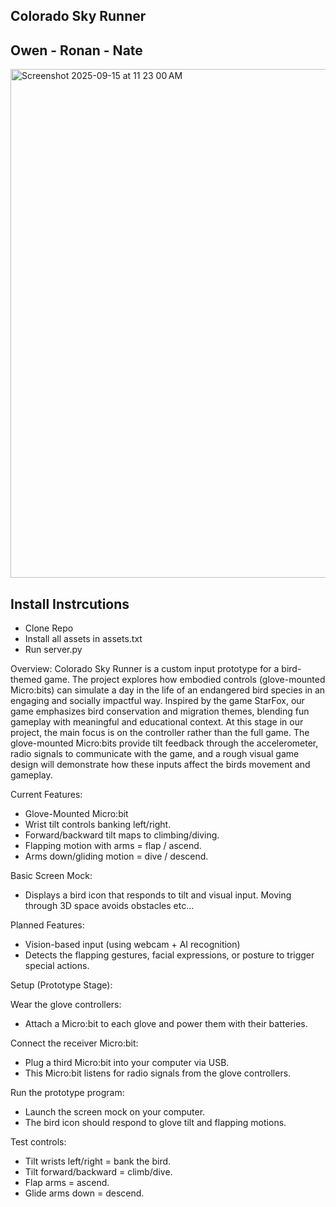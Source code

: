 ## Colorado Sky Runner ##
## Owen - Ronan - Nate ##

<img width="1500" height="814" alt="Screenshot 2025-09-15 at 11 23 00 AM" src="https://github.com/user-attachments/assets/48486455-3b3f-4f6a-9dc7-d87a7867fc4d" />


## Install Instrcutions
- Clone Repo
- Install all assets in assets.txt
- Run server.py

Overview:
Colorado Sky Runner is a custom input prototype for a bird-themed game. The project explores how embodied controls (glove-mounted Micro:bits) can simulate a day in the life of an endangered bird species in an engaging and socially impactful way. Inspired by the game StarFox, our game emphasizes bird conservation and migration themes, blending fun gameplay with meaningful and educational context.
At this stage in our project, the main focus is on the controller rather than the full game. The glove-mounted Micro:bits provide tilt feedback through the accelerometer, radio signals to communicate with the game, and a rough visual game design will demonstrate how these inputs affect the birds movement and gameplay.

Current Features:
- Glove-Mounted Micro:bit
- Wrist tilt controls banking left/right.
- Forward/backward tilt maps to climbing/diving.
- Flapping motion with arms  = flap / ascend.
- Arms down/gliding motion = dive / descend.

Basic Screen Mock:
- Displays a bird icon that responds to tilt and visual input. Moving through 3D space avoids obstacles etc…

Planned Features:
- Vision-based input (using webcam + AI recognition)
- Detects the flapping gestures, facial expressions, or posture to trigger special actions.

Setup (Prototype Stage):

Wear the glove controllers:
- Attach a Micro:bit to each glove and power them with their batteries.

Connect the receiver Micro:bit\:
- Plug a third Micro:bit into your computer via USB.
- This Micro:bit listens for radio signals from the glove controllers.

Run the prototype program:
- Launch the screen mock on your computer.
- The bird icon should respond to glove tilt and flapping motions.

Test controls:
- Tilt wrists left/right = bank the bird.
- Tilt forward/backward = climb/dive.
- Flap arms = ascend.
- Glide arms down = descend.
